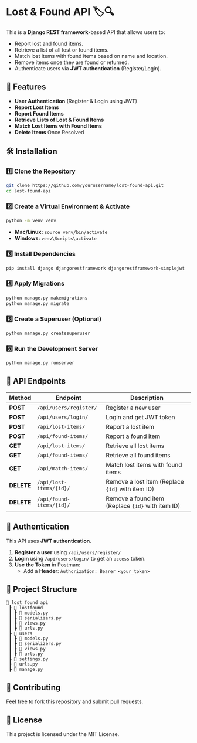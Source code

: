 # Lost & Found API 🏷️🔍

This is a **Django REST framework**-based API that allows users to:

- Report lost and found items.
- Retrieve a list of all lost or found items.
- Match lost items with found items based on name and location.
- Remove items once they are found or returned.
- Authenticate users via **JWT authentication** (Register/Login).

## 🚀 Features

- **User Authentication** (Register & Login using JWT)
- **Report Lost Items**
- **Report Found Items**
- **Retrieve Lists of Lost & Found Items**
- **Match Lost Items with Found Items**
- **Delete Items** Once Resolved

## 🛠️ Installation

### **1️⃣ Clone the Repository**

```sh
git clone https://github.com/yourusername/lost-found-api.git
cd lost-found-api
```

### **2️⃣ Create a Virtual Environment & Activate**

```sh
python -m venv venv
```

- **Mac/Linux:** `source venv/bin/activate`
- **Windows:** `venv\Scripts\activate`

### **3️⃣ Install Dependencies**

```sh
pip install django djangorestframework djangorestframework-simplejwt
```

### **4️⃣ Apply Migrations**

```sh
python manage.py makemigrations
python manage.py migrate
```

### **5️⃣ Create a Superuser (Optional)**

```sh
python manage.py createsuperuser
```

### **6️⃣ Run the Development Server**

```sh
python manage.py runserver
```

## 📌 API Endpoints

| Method     | Endpoint                 | Description                                       |
| ---------- | ------------------------ | ------------------------------------------------- |
| **POST**   | `/api/users/register/`   | Register a new user                               |
| **POST**   | `/api/users/login/`      | Login and get JWT token                           |
| **POST**   | `/api/lost-items/`       | Report a lost item                                |
| **POST**   | `/api/found-items/`      | Report a found item                               |
| **GET**    | `/api/lost-items/`       | Retrieve all lost items                           |
| **GET**    | `/api/found-items/`      | Retrieve all found items                          |
| **GET**    | `/api/match-items/`      | Match lost items with found items                 |
| **DELETE** | `/api/lost-items/{id}/`  | Remove a lost item (Replace `{id}` with item ID)  |
| **DELETE** | `/api/found-items/{id}/` | Remove a found item (Replace `{id}` with item ID) |

## 🔑 Authentication

This API uses **JWT authentication**.

1. **Register a user** using `/api/users/register/`
2. **Login** using `/api/users/login/` to get an `access` token.
3. **Use the Token** in Postman:
   - Add a **Header**: `Authorization: Bearer <your_token>`

## 📝 Project Structure

```
📂 lost_found_api
 ┣ 📂 lostfound
 ┃ ┣ 📄 models.py
 ┃ ┣ 📄 serializers.py
 ┃ ┣ 📄 views.py
 ┃ ┣ 📄 urls.py
 ┣ 📂 users
 ┃ ┣ 📄 models.py
 ┃ ┣ 📄 serializers.py
 ┃ ┣ 📄 views.py
 ┃ ┣ 📄 urls.py
 ┣ 📄 settings.py
 ┣ 📄 urls.py
 ┣ 📄 manage.py
```

## 🌟 Contributing

Feel free to fork this repository and submit pull requests.

## 📝 License

This project is licensed under the MIT License.

